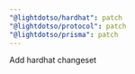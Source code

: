 ```yaml
---
"@lightdotso/hardhat": patch
"@lightdotso/protocol": patch
"@lightdotso/prisma": patch
---
```


Add hardhat changeset
